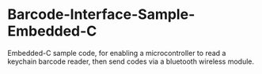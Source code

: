 # Barcode-Interface-Sample-Embedded-C

Embedded-C sample code, for enabling a microcontroller to read a keychain barcode reader, then send codes via a bluetooth wireless module.
